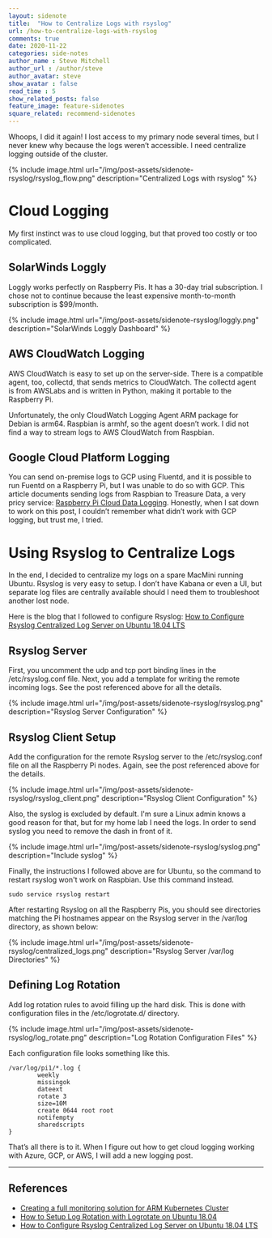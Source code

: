 ```yaml
---
layout: sidenote
title:  "How to Centralize Logs with rsyslog"
url: /how-to-centralize-logs-with-rsyslog
comments: true
date: 2020-11-22
categories: side-notes
author_name : Steve Mitchell
author_url : /author/steve
author_avatar: steve
show_avatar : false
read_time : 5
show_related_posts: false
feature_image: feature-sidenotes
square_related: recommend-sidenotes
---
```

Whoops, I did it again! I lost access to my primary node several times, but I never knew why because the logs weren’t accessible. I need centralize logging outside of the cluster. 

{% include image.html url="/img/post-assets/sidenote-rsyslog/rsyslog_flow.png" description="Centralized Logs with rsyslog" %}

# Cloud Logging
My first instinct was to use cloud logging, but that proved too costly or too complicated.

## SolarWinds Loggly

Loggly works perfectly on Raspberry Pis. It has a 30-day trial subscription. I chose not to continue because the least expensive month-to-month subscription is $99/month.

{% include image.html url="/img/post-assets/sidenote-rsyslog/loggly.png" description="SolarWinds Loggly Dashboard" %}

## AWS CloudWatch Logging
AWS CloudWatch is easy to set up on the server-side. There is a compatible agent, too, collectd, that sends metrics to CloudWatch. The collectd agent is from AWSLabs and is written in Python, making it portable to the Raspberry Pi. 

Unfortunately, the only CloudWatch Logging Agent ARM package for Debian is arm64. Raspbian is armhf, so the agent doesn’t work. I did not find a way to stream logs to AWS CloudWatch from Raspbian.

## Google Cloud Platform Logging
You can send on-premise logs to GCP using Fluentd, and it is possible to run Fuentd on a Raspberry Pi, but I was unable to do so with GCP. This article documents sending logs from Raspbian to Treasure Data, a very pricy service:  <a href="https://docs.fluentd.org/v/0.12/articles/raspberrypi-cloud-data-logger">Raspberry Pi Cloud Data Logging</a>. Honestly, when I sat down to work on this post, I couldn’t remember what didn’t work with GCP logging, but trust me, I tried.

# Using Rsyslog to Centralize Logs
In the end, I decided to centralize my logs on a spare MacMini running Ubuntu. Rsyslog is very easy to setup. I don’t have Kabana or even a UI, but separate log files are centrally available should I need them to troubleshoot another lost node.

Here is the blog that I followed to configure Rsyslog: <a href="https://computingforgeeks.com/how-to-configure-rsyslog-centralized-log-server-on-ubuntu-18-04-lts/">How to Configure Rsyslog Centralized Log Server on Ubuntu 18.04 LTS</a>

## Rsyslog Server
   
First, you uncomment the udp and tcp port binding lines in the /etc/rsyslog.conf file. Next, you add a template for writing the remote incoming logs. See the post referenced above for all the details.

{% include image.html url="/img/post-assets/sidenote-rsyslog/rsyslog.png" description="Rsyslog Server Configuration" %}

## Rsyslog Client Setup
   
Add the configuration for the remote Rsyslog server to the /etc/rsyslog.conf file on all the Raspberry Pi nodes. Again, see the post referenced above for the details.

{% include image.html url="/img/post-assets/sidenote-rsyslog/rsyslog_client.png" description="Rsyslog Client Configuration" %}

Also, the syslog is excluded by default. I'm sure a Linux admin knows a good reason for that, but for my home lab I need the logs. In order to send syslog you need to remove the dash in front of it.

{% include image.html url="/img/post-assets/sidenote-rsyslog/syslog.png" description="Include syslog" %}

Finally, the instructions I followed above are for Ubuntu, so the command to restart rsyslog won't work on Raspbian. Use this command instead.

```shell 
sudo service rsyslog restart
```

After restarting Rsyslog on all the Raspberry Pis, you should see directories matching the Pi hostnames appear on the Rsyslog server in the /var/log directory, as shown below:

{% include image.html url="/img/post-assets/sidenote-rsyslog/centralized_logs.png" description="Rsyslog Server /var/log Directories" %}

## Defining Log Rotation
Add log rotation rules to avoid filling up the hard disk. This is done with configuration files in the /etc/logrotate.d/ directory.

{% include image.html url="/img/post-assets/sidenote-rsyslog/log_rotate.png" description="Log Rotation Configuration Files" %}

Each configuration file looks something like this.

```shell
/var/log/pi1/*.log {
        weekly
        missingok
        dateext
        rotate 3
        size=10M
        create 0644 root root
        notifempty
        sharedscripts
}
```
That’s all there is to it. When I figure out how to get cloud logging working with Azure, GCP, or AWS, I will add a new logging post.

----
## References
* <a href="https://itnext.io/creating-a-full-monitoring-solution-for-arm-kubernetes-cluster-53b3671186cb">Creating a full monitoring solution for ARM Kubernetes Cluster</a>
* <a href="https://linoxide.com/linux-how-to/setup-log-rotation-logrotate-ubuntu/">How to Setup Log Rotation with Logrotate on Ubuntu 18.04</a>
* <a href="https://computingforgeeks.com/how-to-configure-rsyslog-centralized-log-server-on-ubuntu-18-04-lts/">How to Configure Rsyslog Centralized Log Server on Ubuntu 18.04 LTS</a>

